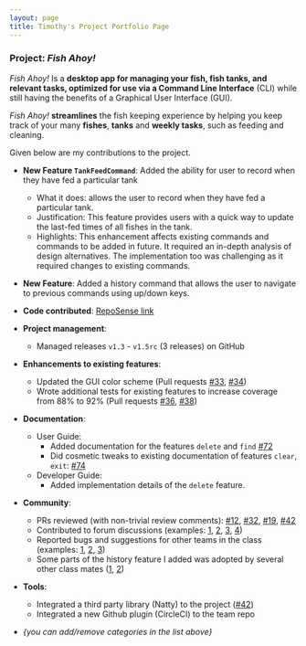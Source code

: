 ```yaml
---
layout: page
title: Timothy's Project Portfolio Page
---
```


### Project: *Fish Ahoy!*

*Fish Ahoy!* Is a **desktop app for managing your fish, fish tanks, and relevant tasks, optimized for use via a Command
Line Interface** (CLI) while still having the benefits of a Graphical User Interface (GUI). <br>

*Fish Ahoy!* **streamlines** the fish keeping experience by helping you keep track of your many **fishes**, **tanks** and
**weekly tasks**, such as feeding and cleaning.

Given below are my contributions to the project.

* **New Feature `TankFeedCommand`**: Added the ability for user to record when they have fed a particular tank
  * What it does: allows the user to record when they have fed a particular tank.
  * Justification: This feature provides users with a quick way to update the last-fed times of all fishes in the tank.
  * Highlights: This enhancement affects existing commands and commands to be added in future. It required an in-depth analysis of design alternatives. The implementation too was challenging as it required changes to existing commands.

* **New Feature**: Added a history command that allows the user to navigate to previous commands using up/down keys.

* **Code contributed**: [RepoSense link](https://nus-cs2103-ay2223s2.github.io/tp-dashboard/?search=&sort=groupTitle&sortWithin=title&timeframe=commit&mergegroup=&groupSelect=groupByRepos&breakdown=true&checkedFileTypes=docs~functional-code~test-code~other&since=2023-02-17&tabOpen=true&tabType=authorship&tabAuthor=TimothyLawSongEn&tabRepo=AY2223S2-CS2103T-T17-4%2Ftp%5Bmaster%5D&authorshipIsMergeGroup=false&authorshipFileTypes=docs~functional-code~test-code&authorshipIsBinaryFileTypeChecked=false&authorshipIsIgnoredFilesChecked=false)

* **Project management**:
  * Managed releases `v1.3` - `v1.5rc` (3 releases) on GitHub

* **Enhancements to existing features**:
  * Updated the GUI color scheme (Pull requests [\#33](), [\#34]())
  * Wrote additional tests for existing features to increase coverage from 88% to 92% (Pull requests [\#36](), [\#38]())

* **Documentation**:
  * User Guide:
    * Added documentation for the features `delete` and `find` [\#72]()
    * Did cosmetic tweaks to existing documentation of features `clear`, `exit`: [\#74]()
  * Developer Guide:
    * Added implementation details of the `delete` feature.

* **Community**:
  * PRs reviewed (with non-trivial review comments): [\#12](), [\#32](), [\#19](), [\#42]()
  * Contributed to forum discussions (examples: [1](), [2](), [3](), [4]())
  * Reported bugs and suggestions for other teams in the class (examples: [1](), [2](), [3]())
  * Some parts of the history feature I added was adopted by several other class mates ([1](), [2]())

* **Tools**:
  * Integrated a third party library (Natty) to the project ([\#42]())
  * Integrated a new Github plugin (CircleCI) to the team repo

* _{you can add/remove categories in the list above}_
